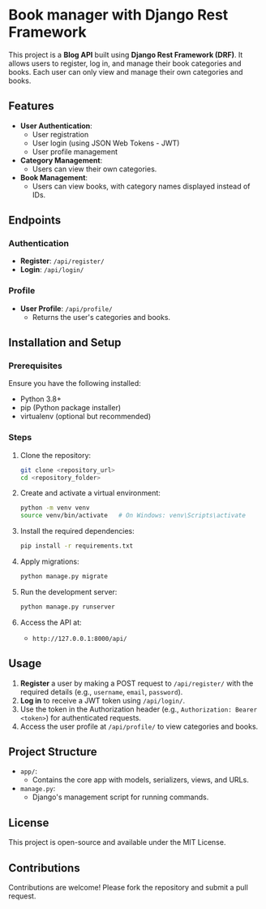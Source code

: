 # Book manager with Django Rest Framework

This project is a **Blog API** built using **Django Rest Framework (DRF)**. It allows users to register, log in, and manage their book categories and books. Each user can only view and manage their own categories and books.

## Features

- **User Authentication**:
  - User registration
  - User login (using JSON Web Tokens - JWT)
  - User profile management
- **Category Management**:
  - Users can view their own categories.
- **Book Management**:
  - Users can view books, with category names displayed instead of IDs.

## Endpoints

### Authentication
- **Register**: `/api/register/`
- **Login**: `/api/login/`

### Profile
- **User Profile**: `/api/profile/`
  - Returns the user's categories and books.

## Installation and Setup

### Prerequisites
Ensure you have the following installed:
- Python 3.8+
- pip (Python package installer)
- virtualenv (optional but recommended)

### Steps

1. Clone the repository:
   ```bash
   git clone <repository_url>
   cd <repository_folder>
   ```

2. Create and activate a virtual environment:
   ```bash
   python -m venv venv
   source venv/bin/activate   # On Windows: venv\Scripts\activate
   ```

3. Install the required dependencies:
   ```bash
   pip install -r requirements.txt
   ```

4. Apply migrations:
   ```bash
   python manage.py migrate
   ```

5. Run the development server:
   ```bash
   python manage.py runserver
   ```

6. Access the API at:
   - `http://127.0.0.1:8000/api/`

## Usage

1. **Register** a user by making a POST request to `/api/register/` with the required details (e.g., `username`, `email`, `password`).
2. **Log in** to receive a JWT token using `/api/login/`.
3. Use the token in the Authorization header (e.g., `Authorization: Bearer <token>`) for authenticated requests.
4. Access the user profile at `/api/profile/` to view categories and books.

## Project Structure

- `app/`:
  - Contains the core app with models, serializers, views, and URLs.
- `manage.py`:
  - Django's management script for running commands.



## License
This project is open-source and available under the MIT License.

## Contributions
Contributions are welcome! Please fork the repository and submit a pull request.
